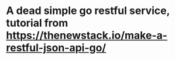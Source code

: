 # A dead simple go restful service, tutorial from https://thenewstack.io/make-a-restful-json-api-go/